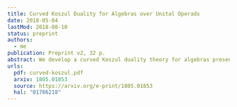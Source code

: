 ```yaml
---
title: Curved Koszul Duality for Algebras over Unital Operads
date: 2018-05-04
lastMod: 2018-08-10
status: preprint
authors:
  - me
publication: Preprint v2, 32 p.
abstract: We develop a curved Koszul duality theory for algebras presented by quadratic-linear-constant relations over binary unital operads. As an application, we study Poisson n-algebras given by polynomial functions on a standard shifted symplectic space. We compute explicit resolutions of these algebras using curved Koszul duality. We use these resolutions to compute derived enveloping algebras and factorization homology on parallelized simply connected closed manifolds of these Poisson n-algebras.
urls:
  pdf: curved-koszul.pdf
  arxiv: 1805.01853
  source: https://arxiv.org/e-print/1805.01853
  hal: "01786218"
---
```

